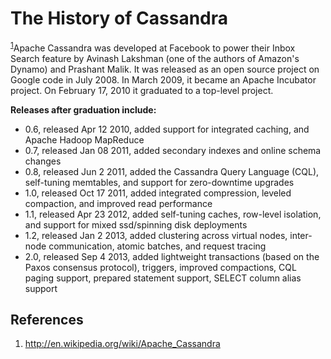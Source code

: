 # The History of Cassandra

<sup>[1](#ref_1)</sup>Apache Cassandra was developed at Facebook to power their Inbox Search feature by Avinash Lakshman (one of the authors of Amazon's Dynamo) and Prashant Malik. It was released as an open source project on Google code in July 2008. In March 2009, it became an Apache Incubator project. On February 17, 2010 it graduated to a top-level project.

**Releases after graduation include:**

* 0.6, released Apr 12 2010, added support for integrated caching, and Apache Hadoop MapReduce
* 0.7, released Jan 08 2011, added secondary indexes and online schema changes
* 0.8, released Jun 2 2011, added the Cassandra Query Language (CQL), self-tuning memtables, and support for zero-downtime upgrades
* 1.0, released Oct 17 2011, added integrated compression, leveled compaction, and improved read performance
* 1.1, released Apr 23 2012, added self-tuning caches, row-level isolation, and support for mixed ssd/spinning disk deployments
* 1.2, released Jan 2 2013, added clustering across virtual nodes, inter-node communication, atomic batches, and request tracing
* 2.0, released Sep 4 2013, added lightweight transactions (based on the Paxos consensus protocol), triggers, improved compactions, CQL paging support, prepared statement support, SELECT column alias support

## References
1. <a name="ref_1"></a>http://en.wikipedia.org/wiki/Apache_Cassandra
